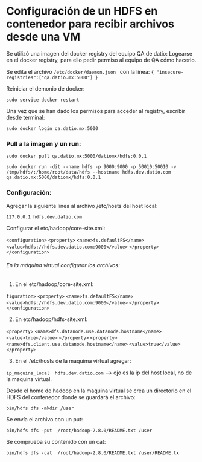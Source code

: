 # Configuración de un HDFS en contenedor para recibir archivos desde una VM

Se utilizó una imagen del docker registry del equipo QA de datio:
Logearse en el docker registry, para ello pedir permiso al equipo de QA cómo hacerlo.


Se edita el archivo `/etc/docker/daemon.json ` con la línea:
`{ "insecure-registries":["qa.datio.mx:5000"] }`  

Reiniciar el demonio de docker:

`sudo service docker restart`


Una vez que se han dado los permisos para acceder al registry, escribir desde terminal:

`sudo docker login qa.datio.mx:5000`


### Pull a la imagen y un run:

`sudo docker pull qa.datio.mx:5000/datiomx/hdfs:0.0.1`

`sudo docker run -dit --name hdfs -p 9000:9000 -p 50010:50010 -v /tmp/hdfs/:/home/root/data/hdfs --hostname hdfs.dev.datio.com qa.datio.mx:5000/datiomx/hdfs:0.0.1`

### Configuración: 

Agregar la siguiente línea al archivo /etc/hosts del host local:

`127.0.0.1 hdfs.dev.datio.com`

Configurar el  etc/hadoop/core-site.xml:

`<configuration>`
`<property>`
`<name>fs.defaultFS</name>`
`<value>hdfs://hdfs.dev.datio.com:9000</value>`
`</property>`
`</configuration>`

 

###### En la máquina virtual configurar los archivos:
1. En el etc/hadoop/core-site.xml:

`figuration>`
`<property>`
`<name>fs.defaultFS</name>`
`<value>hdfs://hdfs.dev.datio.com:9000</value>`
`</property>`
`</configuration>`

2. En etc/hadoop/hdfs-site.xml:

`<property>`
     `<name>dfs.datanode.use.datanode.hostname</name>`
    `<value>true</value>`
  `</property>`
  `<property>`
    `<name>dfs.client.use.datanode.hostname</name>`
    `<value>true</value>`
  `</property>`

3. En el /etc/hosts de la maquima virtual agregar:

`ip_maquina_local  hdfs.dev.datio.com` --> ojo es la ip del host local, no de la maquina virtual.


Desde el home de hadoop en la maquina virtual se crea un directorio en el HDFS del contenedor donde se guardará el archivo:

`bin/hdfs dfs -mkdir /user`

Se envía el archivo con un put:

`bin/hdfs dfs -put  /root/hadoop-2.8.0/README.txt /user`

 Se comprueba  su contenido con un cat:
 
`bin/hdfs dfs -cat  /root/hadoop-2.8.0/README.txt /user/README.tx`




 

